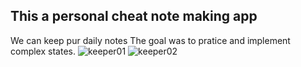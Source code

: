 ## This a personal cheat note making app
We can keep pur daily notes
The goal was to pratice and implement complex states.
![keeper01](https://user-images.githubusercontent.com/76647264/208437535-e62cdfe5-1aa9-4237-9907-bd47f538f3a8.PNG)
![keeper02](https://user-images.githubusercontent.com/76647264/208437570-c3632b42-7f07-41f8-93e7-54a1840c13dd.PNG)
